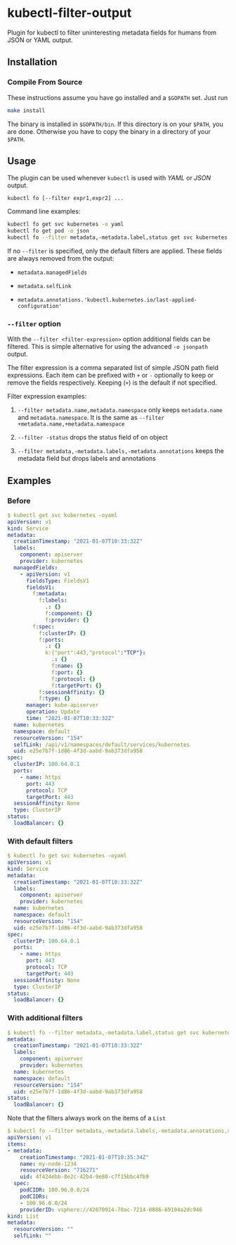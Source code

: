 # kubectl-filter-output

Plugin for kubectl to filter uninteresting metadata fields for humans from JSON or YAML output.

## Installation

### Compile From Source

These instructions assume you have go installed and a `$GOPATH` set. 
Just run

```bash
make install
```

The binary is installed in `$GOPATH/bin`. If this directory is on your `$PATH`, you are done.
Otherwise you have to copy the binary in a directory of your `$PATH`.

## Usage

The plugin can be used whenever `kubectl` is used with *YAML* or *JSON* output.

```
kubectl fo [--filter expr1,expr2] ...
```

Command line examples:
```bash
kubectl fo get svc kubernetes -o yaml
kubectl fo get pod -o json
kubectl fo --filter metadata,-metadata.label,status get svc kubernetes -oyaml
```

If no `--filter` is specified, only the default filters are applied.
These fields are always removed from the output:

- `metadata.managedFields`

- `metadata.selfLink`

- `metadata.annotations.'kubectl.kubernetes.io/last-applied-configuration'`

### `--filter` option

With the `--filter <filter-expression>` option additional fields can be filtered.
This is simple alternative for using the advanced `-o jsonpath` output.

The filter expression is a comma separated list of simple JSON path field expressions.
Each item can be prefixed with `+` or `-` optionally to keep or remove the fields respectively.
Keeping (`+`) is the default if not specified.

Filter expression examples:

1. `--filter metadata.name,metadata.namespace` only keeps `metadata.name` and `metadata.namespace`.
It is the same as `--filter +metadata.name,+metadata.namespace`

2. `--filter -status` drops the status field of on object

3. `--filter metadata,-metadata.labels,-metadata.annotations` keeps the metadata field but drops labels and annotations

## Examples

### Before
```yaml
$ kubectl get svc kubernetes -oyaml
apiVersion: v1
kind: Service
metadata:
  creationTimestamp: "2021-01-07T10:33:32Z"
  labels:
    component: apiserver
    provider: kubernetes
  managedFields:
    - apiVersion: v1
      fieldsType: FieldsV1
      fieldsV1:
        f:metadata:
          f:labels:
            .: {}
            f:component: {}
            f:provider: {}
        f:spec:
          f:clusterIP: {}
          f:ports:
            .: {}
            k:{"port":443,"protocol":"TCP"}:
              .: {}
              f:name: {}
              f:port: {}
              f:protocol: {}
              f:targetPort: {}
          f:sessionAffinity: {}
          f:type: {}
      manager: kube-apiserver
      operation: Update
      time: "2021-01-07T10:33:32Z"
  name: kubernetes
  namespace: default
  resourceVersion: "154"
  selfLink: /api/v1/namespaces/default/services/kubernetes
  uid: e25e7b7f-1d86-4f3d-aabd-9ab373dfa958
spec:
  clusterIP: 100.64.0.1
  ports:
    - name: https
      port: 443
      protocol: TCP
      targetPort: 443
  sessionAffinity: None
  type: ClusterIP
status:
  loadBalancer: {}
```

### With default filters

```yaml
$ kubectl fo get svc kubernetes -oyaml
apiVersion: v1
kind: Service
metadata:
  creationTimestamp: "2021-01-07T10:33:32Z"
  labels:
    component: apiserver
    provider: kubernetes
  name: kubernetes
  namespace: default
  resourceVersion: "154"
  uid: e25e7b7f-1d86-4f3d-aabd-9ab373dfa958
spec:
  clusterIP: 100.64.0.1
  ports:
    - name: https
      port: 443
      protocol: TCP
      targetPort: 443
  sessionAffinity: None
  type: ClusterIP
status:
  loadBalancer: {}
```

### With additional filters

```yaml
$ kubectl fo --filter metadata,-metadata.label,status get svc kubernetes -oyaml
metadata:
  creationTimestamp: "2021-01-07T10:33:32Z"
  labels:
    component: apiserver
    provider: kubernetes
  name: kubernetes
  namespace: default
  resourceVersion: "154"
  uid: e25e7b7f-1d86-4f3d-aabd-9ab373dfa958
status:
  loadBalancer: {}
```

Note that the filters always work on the items of a `List`

```yaml
$ kubectl fo --filter metadata,-metadata.labels,-metadata.annotations,spec get node -oyaml
apiVersion: v1
items:
- metadata:
    creationTimestamp: "2021-01-07T10:35:34Z"
    name: my-node-1234
    resourceVersion: "716271"
    uid: 4f424ebb-8e2c-42b4-9e80-c7f15bbc4fb9
  spec:
    podCIDR: 100.96.0.0/24
    podCIDRs:
    - 100.96.0.0/24
    providerID: vsphere://42070914-70ac-7214-0886-69104a2dc946
kind: List
metadata:
  resourceVersion: ""
  selfLink: ""
```
